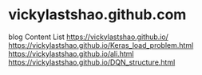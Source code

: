 # vickylastshao.github.com
blog
Content List 
https://vickylastshao.github.io/  
https://vickylastshao.github.io/Keras_load_problem.html  
https://vickylastshao.github.io/ali.html  
https://vickylastshao.github.io/DQN_structure.html  

